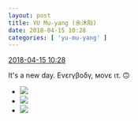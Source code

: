```yaml
---
layout: post
title: YU Mu-yang (余沐阳)
date: 2018-04-15 10:28
categories: [ 'yu-mu-yang' ]
---
```


<div class="weibo-info">
  <a href="https://weibo.com/6505651747/GcaOV8xKh">2018-04-15 10:28</a>
</div>

It's a new day. Ενεrγβοδγ, мονε ιτ. 🙃

<!-- more -->

<ul class="weibo-pic-list-1">
  <li class="weibo-pic">
    <a href="http://wx3.sinaimg.cn/mw690/0076h3cTgy1fqd4t9x4h8j31o02yoqvc.jpg"><img src="http://wx3.sinaimg.cn/thumb150/0076h3cTgy1fqd4t9x4h8j31o02yoqvc.jpg"/></a>
  </li>
  <li class="weibo-pic">
    <a href="http://wx3.sinaimg.cn/mw690/0076h3cTgy1fqd4pephvfj31o02yokjt.jpg"><img src="http://wx3.sinaimg.cn/thumb150/0076h3cTgy1fqd4pephvfj31o02yokjt.jpg"/></a>
  </li>
  <li class="weibo-pic">
    <a href="http://wx3.sinaimg.cn/mw690/0076h3cTgy1fqd4rri7hdj31o02yonpl.jpg"><img src="http://wx3.sinaimg.cn/thumb150/0076h3cTgy1fqd4rri7hdj31o02yonpl.jpg"/></a>
  </li>
</ul>
